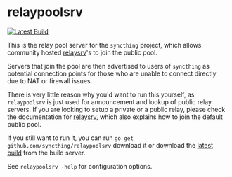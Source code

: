 # relaypoolsrv

[![Latest Build](http://img.shields.io/jenkins/s/http/build.syncthing.net/relaypoolsrv.svg?style=flat-square)](http://build.syncthing.net/job/relaypoolsrv/lastBuild/)

This is the relay pool server for the `syncthing` project, which allows community hosted [relaysrv](https://github.com/syncthing/relaysrv)'s to join the public pool.

Servers that join the pool are then advertised to users of `syncthing` as potential connection points for those who are unable to connect directly due to NAT or firewall issues.

There is very little reason why you'd want to run this yourself, as `relaypoolsrv` is just used for announcement and lookup of public relay servers. If you are looking to setup a private or a public relay, please check the documentation for [relaysrv](https://github.com/syncthing/relaysrv), which also explains how to join the default public pool.

If you still want to run it, you can run `go get github.com/syncthing/relaypoolsrv` download it or download the
[latest build](http://build.syncthing.net/job/relaypoolsrv/lastSuccessfulBuild/artifact/)
from the build server.

See `relaypoolsrv -help` for configuration options.
